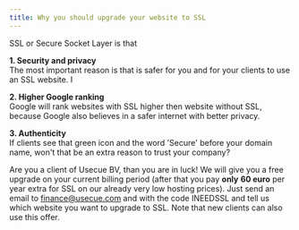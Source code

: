 ```yaml
---
title: Why you should upgrade your website to SSL
---
```



SSL or Secure Socket Layer is that

**1. Security and privacy**
<br>The most important reason is that is safer for you and for your clients to use an SSL website. I

**2. Higher Google ranking**
<br>Google will rank websites with SSL higher then website without SSL, because Google also believes in a safer internet with better privacy.

**3. Authenticity**
<br>If clients see that green icon and the word 'Secure' before your domain name, won't that be an extra reason to trust your company?

Are you a client of Usecue BV, than you are in luck! We will give you a free upgrade on your current billing period (after that you pay **only** **60 euro** per year extra for SSL on our already very low hosting prices). Just send an email to finance@usecue.com and with the code INEEDSSL and tell us which website you want to upgrade to SSL. Note that new clients can also use this offer.